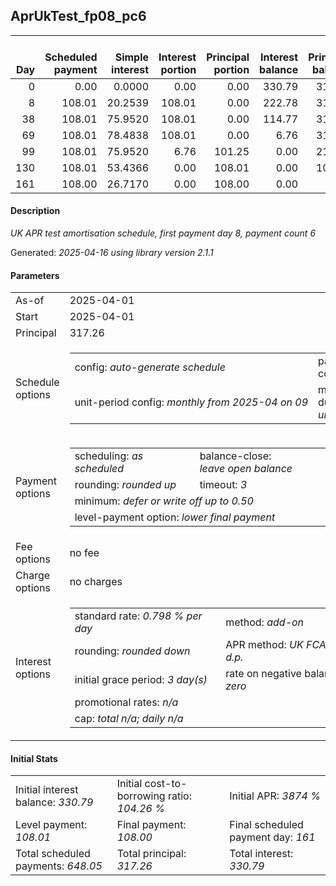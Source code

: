 <h2>AprUkTest_fp08_pc6</h2>
<table>
    <thead style="vertical-align: bottom;">
        <th style="text-align: right;">Day</th>
        <th style="text-align: right;">Scheduled payment</th>
        <th style="text-align: right;">Simple interest</th>
        <th style="text-align: right;">Interest portion</th>
        <th style="text-align: right;">Principal portion</th>
        <th style="text-align: right;">Interest balance</th>
        <th style="text-align: right;">Principal balance</th>
        <th style="text-align: right;">Total simple interest</th>
        <th style="text-align: right;">Total interest</th>
        <th style="text-align: right;">Total principal</th>
    </thead>
    <tr style="text-align: right;">
        <td class="ci00">0</td>
        <td class="ci01" style="white-space: nowrap;">0.00</td>
        <td class="ci02">0.0000</td>
        <td class="ci03">0.00</td>
        <td class="ci04">0.00</td>
        <td class="ci05">330.79</td>
        <td class="ci06">317.26</td>
        <td class="ci07">0.0000</td>
        <td class="ci08">0.00</td>
        <td class="ci09">0.00</td>
    </tr>
    <tr style="text-align: right;">
        <td class="ci00">8</td>
        <td class="ci01" style="white-space: nowrap;">108.01</td>
        <td class="ci02">20.2539</td>
        <td class="ci03">108.01</td>
        <td class="ci04">0.00</td>
        <td class="ci05">222.78</td>
        <td class="ci06">317.26</td>
        <td class="ci07">20.2539</td>
        <td class="ci08">108.01</td>
        <td class="ci09">0.00</td>
    </tr>
    <tr style="text-align: right;">
        <td class="ci00">38</td>
        <td class="ci01" style="white-space: nowrap;">108.01</td>
        <td class="ci02">75.9520</td>
        <td class="ci03">108.01</td>
        <td class="ci04">0.00</td>
        <td class="ci05">114.77</td>
        <td class="ci06">317.26</td>
        <td class="ci07">96.2059</td>
        <td class="ci08">216.02</td>
        <td class="ci09">0.00</td>
    </tr>
    <tr style="text-align: right;">
        <td class="ci00">69</td>
        <td class="ci01" style="white-space: nowrap;">108.01</td>
        <td class="ci02">78.4838</td>
        <td class="ci03">108.01</td>
        <td class="ci04">0.00</td>
        <td class="ci05">6.76</td>
        <td class="ci06">317.26</td>
        <td class="ci07">174.6897</td>
        <td class="ci08">324.03</td>
        <td class="ci09">0.00</td>
    </tr>
    <tr style="text-align: right;">
        <td class="ci00">99</td>
        <td class="ci01" style="white-space: nowrap;">108.01</td>
        <td class="ci02">75.9520</td>
        <td class="ci03">6.76</td>
        <td class="ci04">101.25</td>
        <td class="ci05">0.00</td>
        <td class="ci06">216.01</td>
        <td class="ci07">250.6417</td>
        <td class="ci08">330.79</td>
        <td class="ci09">101.25</td>
    </tr>
    <tr style="text-align: right;">
        <td class="ci00">130</td>
        <td class="ci01" style="white-space: nowrap;">108.01</td>
        <td class="ci02">53.4366</td>
        <td class="ci03">0.00</td>
        <td class="ci04">108.01</td>
        <td class="ci05">0.00</td>
        <td class="ci06">108.00</td>
        <td class="ci07">304.0783</td>
        <td class="ci08">330.79</td>
        <td class="ci09">209.26</td>
    </tr>
    <tr style="text-align: right;">
        <td class="ci00">161</td>
        <td class="ci01" style="white-space: nowrap;">108.00</td>
        <td class="ci02">26.7170</td>
        <td class="ci03">0.00</td>
        <td class="ci04">108.00</td>
        <td class="ci05">0.00</td>
        <td class="ci06">0.00</td>
        <td class="ci07">330.7953</td>
        <td class="ci08">330.79</td>
        <td class="ci09">317.26</td>
    </tr>
</table>
<h4>Description</h4>
<p><i>UK APR test amortisation schedule, first payment day 8, payment count 6</i></p>
<p>Generated: <i>2025-04-16 using library version 2.1.1</i></p>
<h4>Parameters</h4>
<table>
    <tr>
        <td>As-of</td>
        <td>2025-04-01</td>
    </tr>
    <tr>
        <td>Start</td>
        <td>2025-04-01</td>
    </tr>
    <tr>
        <td>Principal</td>
        <td>317.26</td>
    </tr>
    <tr>
        <td>Schedule options</td>
        <td>
            <table>
                <tr>
                    <td>config: <i>auto-generate schedule</i></td>
                    <td>payment count: <i>6</i></td>
                </tr>
                <tr>
                    <td style="white-space: nowrap;">unit-period config: <i>monthly from 2025-04 on 09</i></td>
                    <td>max duration: <i>unlimited</i></td>
                </tr>
            </table>
        </td>
    </tr>
    <tr>
        <td>Payment options</td>
        <td>
            <table>
                <tr>
                    <td>scheduling: <i>as scheduled</i></td>
                    <td>balance-close: <i>leave&nbsp;open&nbsp;balance</i></td>
                </tr>
                <tr>
                    <td>rounding: <i>rounded up</i></td>
                    <td>timeout: <i>3</i></td>
                </tr>
                <tr>
                    <td colspan='2'>minimum: <i>defer&nbsp;or&nbsp;write&nbsp;off&nbsp;up&nbsp;to&nbsp;0.50</i></td>
                </tr>
                <tr>
                    <td colspan='2'>level-payment option: <i>lower&nbsp;final&nbsp;payment</i></td>
                </tr>
            </table>
        </td>
    </tr>
    <tr>
        <td>Fee options</td>
        <td>no fee
        </td>
    </tr>
    <tr>
        <td>Charge options</td>
        <td>no charges
        </td>
    </tr>
    <tr>
        <td>Interest options</td>
        <td>
            <table>
                <tr>
                    <td>standard rate: <i>0.798 % per day</i></td>
                    <td>method: <i>add-on</i></td>
                </tr>
                <tr>
                    <td>rounding: <i>rounded down</i></td>
                    <td>APR method: <i>UK FCA to 1 d.p.</i></td>
                </tr>
                <tr>
                    <td>initial grace period: <i>3 day(s)</i></td>
                    <td>rate on negative balance: <i>zero</i></td>
                </tr>
                <tr>
                    <td colspan="2">promotional rates: <i><i>n/a</i></i></td>
                </tr>
                <tr>
                    <td colspan="2">cap: <i>total <i>n/a</i>; daily <i>n/a</i></td>
                </tr>
            </table>
        </td>
    </tr>
</table>
<h4>Initial Stats</h4>
<table>
    <tr>
        <td>Initial interest balance: <i>330.79</i></td>
        <td>Initial cost-to-borrowing ratio: <i>104.26 %</i></td>
        <td>Initial APR: <i>3874 %</i></td>
    </tr>
    <tr>
        <td>Level payment: <i>108.01</i></td>
        <td>Final payment: <i>108.00</i></td>
        <td>Final scheduled payment day: <i>161</i></td>
    </tr>
    <tr>
        <td>Total scheduled payments: <i>648.05</i></td>
        <td>Total principal: <i>317.26</i></td>
        <td>Total interest: <i>330.79</i></td>
    </tr>
</table>
